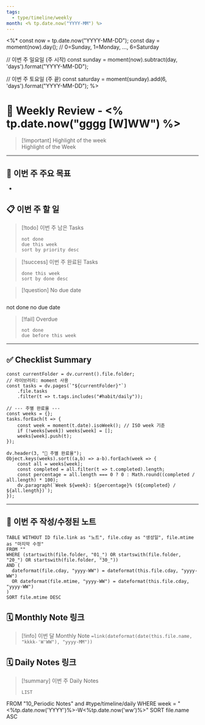 ```yaml
---
tags:
  - type/timeline/weekly
month: <% tp.date.now("YYYY-MM") %>
---
```

<%*
const now = tp.date.now("YYYY-MM-DD");
const day = moment(now).day();  // 0=Sunday, 1=Monday, ..., 6=Saturday

// 이번 주 일요일 (주 시작)
const sunday = moment(now).subtract(day, 'days').format("YYYY-MM-DD");

// 이번 주 토요일 (주 끝)
const saturday = moment(sunday).add(6, 'days').format("YYYY-MM-DD");
%>
# 📆 Weekly Review - <% tp.date.now("gggg [W]WW") %>


> [!important]  Highlight of the week  
> Highlight of the Week

---

## **🎯 이번 주 주요 목표**
- 

## **📋 이번 주 할 일**

> [!todo] 이번 주 남은 Tasks
> ```tasks
> not done
> due this week
> sort by priority desc
> ```

> [!success] 이번 주 완료된 Tasks
> ```tasks
> done this week
> sort by done desc
> ```

> [!question] No due date
>```tasks
not done
no due date

> [!fail] Overdue
> ```tasks
> not done
> due before this week

---
## **✅ Checklist Summary**

```dataviewjs
const currentFolder = dv.current().file.folder;
// 라이브러리: moment 사용
const tasks = dv.pages(`"${currentFolder}"`)
    .file.tasks
    .filter(t => t.tags.includes("#habit/daily"));

// --- 주별 완료율 ---
const weeks = {};
tasks.forEach(t => {
    const week = moment(t.date).isoWeek(); // ISO week 기준
    if (!weeks[week]) weeks[week] = [];
    weeks[week].push(t);
});

dv.header(3, "📅 주별 완료율");
Object.keys(weeks).sort((a,b) => a-b).forEach(week => {
    const all = weeks[week];
    const completed = all.filter(t => t.completed).length;
    const percentage = all.length === 0 ? 0 : Math.round((completed / all.length) * 100);
    dv.paragraph(`Week ${week}: ${percentage}% (${completed} / ${all.length})`);
});
```


---

## **📝 이번 주 작성/수정된 노트**
```dataview
TABLE WITHOUT ID file.link as "노트", file.cday as "생성일", file.mtime as "마지막 수정"
FROM ""
WHERE (startswith(file.folder, "01_") OR startswith(file.folder, "20_") OR startswith(file.folder, "30_"))
AND (
  dateformat(file.cday, "yyyy-WW") = dateformat(this.file.cday, "yyyy-WW")
  OR dateformat(file.mtime, "yyyy-WW") = dateformat(this.file.cday, "yyyy-WW")
)
SORT file.mtime DESC
```


## 🗓 Monthly Note 링크  

> [!info] 이번 달 Monthly Note
> `=link(dateformat(date(this.file.name, "kkkk-'W'WW"), "yyyy-MM"))`

## 🗓 Daily Notes 링크  

> [!summary] 이번 주 Daily Notes
> ```dataview
> LIST
FROM "10_Periodic Notes" and #type/timeline/daily
WHERE week = "<%tp.date.now('YYYY')%>-W<%tp.date.now('ww')%>"
SORT file.name ASC
